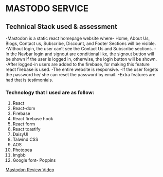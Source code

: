 # MASTODO SERVICE
## Technical Stack used & assessment
-Mastodon is a static react homepage website where- Home, About Us, Blogs, Contact us, Subscribe, Discount, and Footer Sections will be visible. 
-Without login, the user can’t see the Contact Us and Subscribe sections.
-In the Navbar login and signout are conditional like, the signout button will be shown if the user is logged in, otherwise, the login button will be shown. 
-After logged-in users are added to the firebase, for making this feature react firebase is used.
-The entire website is responsive.
-If the user forgets the password he/ she can reset the password by email.
-Extra features are had that is testimonials. 

### Technology that I used are as follow:
1. React
2. React-dom
3. Firebase 
4. React firebase hook
5. React form
6. React toastify
7. DaisyUI
8. Talwind CSS
9. AOS
10. Photopea
11. Imgbb
12. Google font- Poppins

[Mastodon Review Video](https://drive.google.com/file/d/1MNylChAVAqDehouWzld3arr3Xf6dFZ4w/view?usp=sharing)